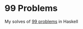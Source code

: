 # 99 Problems

My solves of [99 problems](https://wiki.haskell.org/H-99:_Ninety-Nine_Haskell_Problems) in Haskell
